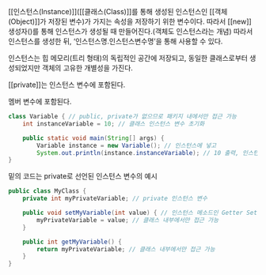 
[[인스턴스(Instance)]]([[클래스(Class)]]를 통해 생성된 인스턴스인 [[객체(Object)]]가 저장된 변수)가 가지는 속성을 저장하기 위한 변수이다. 따라서 [[new]] 생성자()를 통해 인스턴스가 생성될 때 만들어진다.(객체도 인스턴스라는 개념) 따라서 인스턴스를 생성한 뒤, ‘인스턴스명.인스턴스변수명’을 통해 사용할 수 있다.

인스턴스는 힙 메모리(트리 형태)의 독립적인 공간에 저장되고, 동일한 클래스로부터 생성되었지만 객체의 고유한 개별성을 가진다.

[[private]]는 인스턴스 변수에 포함된다.

멤버 변수에 포함된다.


```java
class Variable { // public, private가 없으므로 패키지 내에서만 접근 가능
    int instanceVariable = 10; // 클래스 인스턴스 변수 초기화

    public static void main(String[] args) {
        Variable instance = new Variable(); // 인스턴스에 넣고
        System.out.println(instance.instanceVariable); // 10 출력, 인스턴스변수를 호출
}
```


밑의 코드는 private로 선언된 인스턴스 변수의 예시

```java
public class MyClass {
    private int myPrivateVariable; // private 인스턴스 변수

    public void setMyVariable(int value) { // 인스턴스 메소드인 Getter Setter
        myPrivateVariable = value; // 클래스 내부에서만 접근 가능
    }

    public int getMyVariable() {
        return myPrivateVariable; // 클래스 내부에서만 접근 가능
    }
}
```
